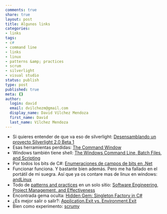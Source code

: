 ```yaml
---
comments: true
share: true
layout: post
title: Algunos links
categories:
- links
tags:
- c#
- command line
- links
- linux
- patterns &amp; practices
- scrum
- silverlight
- visual studio
status: publish
type: post
published: true
meta: {}
author:
  login: david
  email: dvilchezm@gmail.com
  display_name: David Vílchez Mendoza
  first_name: David
  last_name: Vílchez Mendoza
---
```

* Si quieres entender de que va eso de silverlight: <a href="http://geeks.ms/blogs/jorge/archive/2008/03/13/desensamblando-un-proyecto-silverlight-2-0-beta-1.aspx">Desensamblando un proyecto Silverlight 2.0 Beta 1</a>
* Esas herramientas perdidas: <a href="http://ohnull.com/blog/2008/03/12/the-command-window/">The Command Window</a>
* Windows también tiene shell: <a href="http://commandwindows.com/">The Windows Command Line, Batch Files, and Scripting </a>
* Por todos los bits de C#: <a href="http://www.variablenotfound.com/2007/10/enumeraciones-de-campos-de-bits-en-net.html">Enumeraciones de campos de bits en .Net</a>
* Funcionar funciona. Y bastante bien además. Pero me ha fallado en el portátil de mi suegra. Así que ya os contare mas de linux en windows: <a href="http://www.andlinux.org/">andLinux</a>
* Todo de <a href="http://msdn2.microsoft.com/es-es/practices/default(en-us).aspx">patterns and practices</a> en un solo sitio: <a href="http://blogs.msdn.com/jmeier/archive/2008/03/04/patterns-and-practices-complete-catalog.aspx">Software Engineering, Project Management, and Effectiveness</a>
* Encontrada gema oculta: <a href="http://www.cognitivecoding.com/2008/03/hidden-gem-singleton-factory-in-c.html">Hidden Gem: Singleton Factory in C#</a>
* ¿Es mejor salir o salir?: <a href="http://geekswithblogs.net/mtreadwell/archive/2004/06/06/6123.aspx">Application.Exit vs. Environment.Exit</a>
* Bien como experimento: <a href="http://www.scrumy.com/">scrumy</a>
